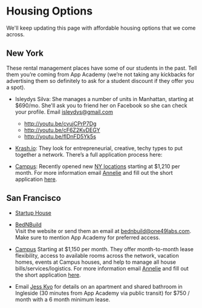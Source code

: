 # Housing Options

We'll keep updating this page with affordable housing options that we come across.


## New York

These rental management places have some of our students in the past.
Tell them you’re coming from App Academy (we’re not taking
any kickbacks for advertising them so definitely to ask for a student
discount if they offer you a spot).

* Isleydys Silva: She manages a number of units in Manhattan, starting
  at $690/mo. She'll ask you to friend her on Facebook so she can check
your profile. Email isleydys@gmail.com
    * http://youtu.be/cvujCPrP7Dg
    * http://youtu.be/cF6Z2KvDEGY
    * http://youtu.be/flDnFD5Yk5s

* [Krash.io][krash]: They look for entrepreneurial, creative, techy types to put
  together a network. There’s a full application process here:

* [Campus][campus]:
Recently opened new [NY locations][campus-ny] starting at $1,210 per month. For more information email [Annelie][annelie] and fill out the short application [here][campus-application]. 


[krash]: https://krash.io/
[campus-ny]: http://buildcampus.com/type-location/new-york/


## San Francisco

* [Startup House][startup-house]

* [BedNBuild][bednbuild]    
Visit the website or send them an email at bednbuild@one49labs.com. Make sure to mention App
Academy for preferred access.

* [Campus][campus]
Starting at $1,150 per month. They offer month-to-month lease flexibility, access to available rooms across the network, vacation homes, events at Campus houses, and help to manage all house bills/services/logistics. For more information email [Annelie][annelie] and fill out the short application [here][campus-application]. 

* Email [Jess Kyo][jess kyo] for details on an apartment and shared bathroom in Ingleside (30 minutes from App Academy via public transit) for $750 / month with a 6 month minimum lease.

[startup-house]: http://startuphouse.com/
[bednbuild]: http://bednbuild.com/
[jess kyo]: mailto:kyoful@gmail.com
[campus]: http://buildcampus.com/
[campus-application]:http://buildcampus.com/join/
[annelie]: mailto:annelie@buildcampus.com



